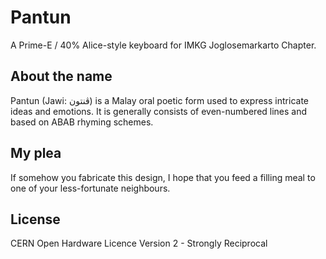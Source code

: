 # Pantun

A Prime-E / 40% Alice-style keyboard for IMKG Joglosemarkarto Chapter.

## About the name
Pantun (Jawi: ڤنتون) is a Malay oral poetic form used to express intricate ideas and emotions.
It is generally consists of even-numbered lines and based on ABAB rhyming schemes.

## My plea
If somehow you fabricate this design, I hope that you feed a filling meal to one
of your less-fortunate neighbours.

## License
CERN Open Hardware Licence Version 2 - Strongly Reciprocal